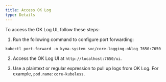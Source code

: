 ```yaml
---
title: Access OK Log
type: Details
---
```


To access the OK Log UI, follow these steps:

1. Run the following command to configure port forwarding:

```
kubectl port-forward -n kyma-system svc/core-logging-oklog 7650:7650
```

2. Access the OK Log UI at `http://localhost:7650/ui`.

3. Use a plaintext or regular expression to pull up logs from OK Log. For example, `pod.name:core-kubeless`.
